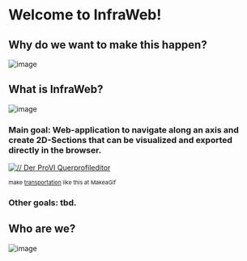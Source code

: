# Welcome to InfraWeb!

## Why do we want to make this happen?
![image](https://github.com/Tugark/infraweb/assets/35687245/c6c617c6-ea09-4b21-b2b6-5047c36ffa67)




## What is InfraWeb?
![image](https://github.com/Tugark/infraweb/assets/35687245/4fce2d12-8378-4d92-80bc-2d69813e4cd6)

### Main goal: Web-application to navigate along an axis and create 2D-Sections that can be visualized and exported directly in the browser.
<a href="/gif/der-provi-querprofileditor-AXuCXE" title="// Der ProVI Querprofileditor"><img src="https://i.makeagif.com/media/2-02-2024/AXuCXE.gif" alt="// Der ProVI Querprofileditor"></a><div style="font-size:11px;">make <a href="/" title="make a gif">transportation</a> like this at MakeaGif</div>
### Other goals: tbd.



## Who are we?
![image](https://github.com/Tugark/infraweb/assets/35687245/db9ef92a-5291-43de-bb2c-16067d9ec300)
